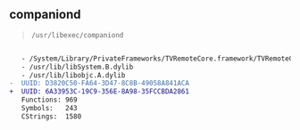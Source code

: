 ## companiond

> `/usr/libexec/companiond`

```diff

   - /System/Library/PrivateFrameworks/TVRemoteCore.framework/TVRemoteCore
   - /usr/lib/libSystem.B.dylib
   - /usr/lib/libobjc.A.dylib
-  UUID: D3820C50-FA64-3D47-8C8B-49058A841ACA
+  UUID: 6A33953C-19C9-356E-8A98-35FCCBDA2861
   Functions: 969
   Symbols:   243
   CStrings:  1580

```
